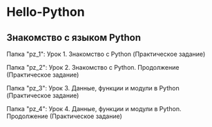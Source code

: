 # Hello-Python
## Знакомство с языком Python

Папка "pz_1": Урок 1. Знакомство с Python (Практическое задание)

Папка "pz_2": Урок 2. Знакомство с Python. Продолжение (Практическое задание)

Папка "pz_3": Урок 3. Данные, функции и модули в Python (Практическое задание)

Папка "pz_4": Урок 4. Данные, функции и модули в Python. Продолжение (Практическое задание)
